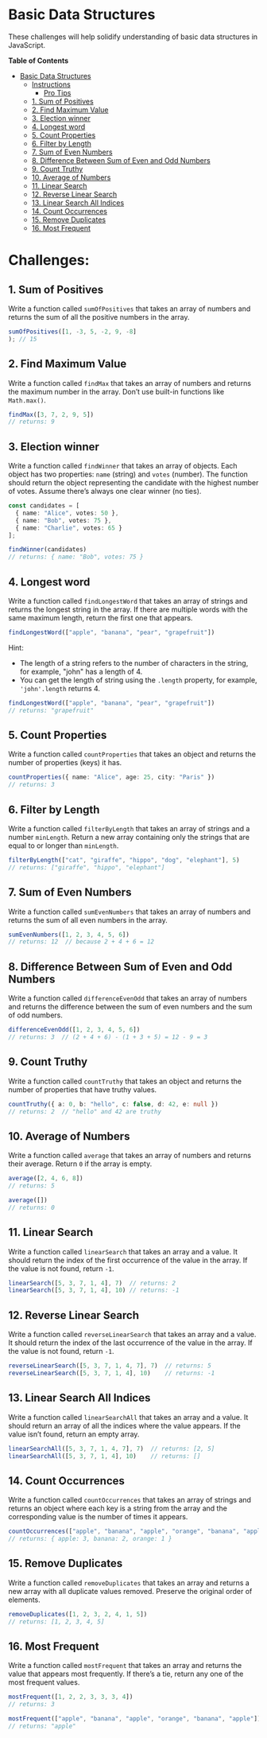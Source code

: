 # Basic Data Structures

These challenges will help solidify understanding of basic data structures in JavaScript.

**Table of Contents** 

- [Basic Data Structures](#basic-data-structures)
  - [Instructions](#instructions)
    - [Pro Tips](#pro-tips)
  - [1. Sum of Positives](#1-sum-of-positives)
  - [2. Find Maximum Value](#2-find-maximum-value)
  - [3. Election winner](#3-election-winner)
  - [4. Longest word](#4-longest-word)
  - [5. Count Properties](#5-count-properties)
  - [6. Filter by Length](#6-filter-by-length)
  - [7. Sum of Even Numbers](#7-sum-of-even-numbers)
  - [8.  Difference Between Sum of Even and Odd Numbers](#8--difference-between-sum-of-even-and-odd-numbers)
  - [9. Count Truthy](#9-count-truthy)
  - [10. Average of Numbers](#10-average-of-numbers)
  - [11. Linear Search](#11-linear-search)
  - [12. Reverse Linear Search](#12-reverse-linear-search)
  - [13. Linear Search All Indices](#13-linear-search-all-indices)
  - [14. Count Occurrences](#14-count-occurrences)
  - [15. Remove Duplicates](#15-remove-duplicates)
  - [16. Most Frequent](#16-most-frequent)

# Challenges:

## 1. Sum of Positives
Write a function called `sumOfPositives` that takes an array of numbers and returns the sum of all the positive numbers in the array.

```ts
sumOfPositives([1, -3, 5, -2, 9, -8]
); // 15
```

## 2. Find Maximum Value
Write a function called `findMax` that takes an array of numbers and returns the maximum number in the array. Don’t use built-in functions like `Math.max()`.
```ts
findMax([3, 7, 2, 9, 5])
// returns: 9
```

## 3. Election winner
Write a function called `findWinner` that takes an array of objects. Each object has two properties: `name` (string) and `votes` (number). The function should return the object representing the candidate with the highest number of votes. Assume there’s always one clear winner (no ties).
```ts
const candidates = [
  { name: "Alice", votes: 50 },
  { name: "Bob", votes: 75 },
  { name: "Charlie", votes: 65 }
];

findWinner(candidates)
// returns: { name: "Bob", votes: 75 }

```

## 4. Longest word
Write a function called `findLongestWord` that takes an array of strings and returns the longest string in the array. If there are multiple words with the same maximum length, return the first one that appears.

```ts
findLongestWord(["apple", "banana", "pear", "grapefruit"])
```
Hint:
- The length of a string refers to the number of characters in the string, for example, "john" has a length of 4.
- You can get the length of string using the `.length` property, for example, `'john'.length` returns 4.

```ts
findLongestWord(["apple", "banana", "pear", "grapefruit"])
// returns: "grapefruit"
```

## 5. Count Properties
Write a function called `countProperties` that takes an object and returns the number of properties (keys) it has.

```ts
countProperties({ name: "Alice", age: 25, city: "Paris" })
// returns: 3
```

## 6. Filter by Length
Write a function called `filterByLength` that takes an array of strings and a number `minLength`. Return a new array containing only the strings that are equal to or longer than `minLength`.

```ts
filterByLength(["cat", "giraffe", "hippo", "dog", "elephant"], 5)
// returns: ["giraffe", "hippo", "elephant"]
```

## 7. Sum of Even Numbers
Write a function called `sumEvenNumbers` that takes an array of numbers and returns the sum of all even numbers in the array.

```ts
sumEvenNumbers([1, 2, 3, 4, 5, 6])
// returns: 12  // because 2 + 4 + 6 = 12
```

## 8.  Difference Between Sum of Even and Odd Numbers
Write a function called `differenceEvenOdd` that takes an array of numbers and returns the difference between the sum of even numbers and the sum of odd numbers.

```ts
differenceEvenOdd([1, 2, 3, 4, 5, 6])
// returns: 3  // (2 + 4 + 6) - (1 + 3 + 5) = 12 - 9 = 3
```

## 9. Count Truthy
Write a function called `countTruthy` that takes an object and returns the number of properties that have truthy values.
```ts
countTruthy({ a: 0, b: "hello", c: false, d: 42, e: null })
// returns: 2  // "hello" and 42 are truthy
```

## 10. Average of Numbers
Write a function called `average` that takes an array of numbers and returns their average. Return `0` if the array is empty.
```ts
average([2, 4, 6, 8])
// returns: 5

average([])
// returns: 0
```

## 11. Linear Search
Write a function called `linearSearch` that takes an array and a value. It should return the index of the first occurrence of the value in the array. If the value is not found, return `-1`.

```ts
linearSearch([5, 3, 7, 1, 4], 7)  // returns: 2
linearSearch([5, 3, 7, 1, 4], 10) // returns: -1
```

## 12. Reverse Linear Search
Write a function called `reverseLinearSearch` that takes an array and a value. It should return the index of the last occurrence of the value in the array. If the value is not found, return `-1`.

```ts
reverseLinearSearch([5, 3, 7, 1, 4, 7], 7)  // returns: 5
reverseLinearSearch([5, 3, 7, 1, 4], 10)    // returns: -1
```

## 13. Linear Search All Indices
Write a function called `linearSearchAll` that takes an array and a value. It should return an array of all the indices where the value appears. If the value isn’t found, return an empty array.

```ts
linearSearchAll([5, 3, 7, 1, 4, 7], 7)  // returns: [2, 5]
linearSearchAll([5, 3, 7, 1, 4], 10)    // returns: []
```

## 14. Count Occurrences
Write a function called `countOccurrences` that takes an array of strings and returns an object where each key is a string from the array and the corresponding value is the number of times it appears.

```ts
countOccurrences(["apple", "banana", "apple", "orange", "banana", "apple"])
// returns: { apple: 3, banana: 2, orange: 1 }
```

## 15. Remove Duplicates
Write a function called `removeDuplicates` that takes an array and returns a new array with all duplicate values removed. Preserve the original order of elements.

```ts
removeDuplicates([1, 2, 3, 2, 4, 1, 5])
// returns: [1, 2, 3, 4, 5]
```

## 16. Most Frequent
Write a function called `mostFrequent` that takes an array and returns the value that appears most frequently. If there’s a tie, return any one of the most frequent values.

```ts
mostFrequent([1, 2, 2, 3, 3, 3, 4])
// returns: 3

mostFrequent(["apple", "banana", "apple", "orange", "banana", "apple"])
// returns: "apple"
```